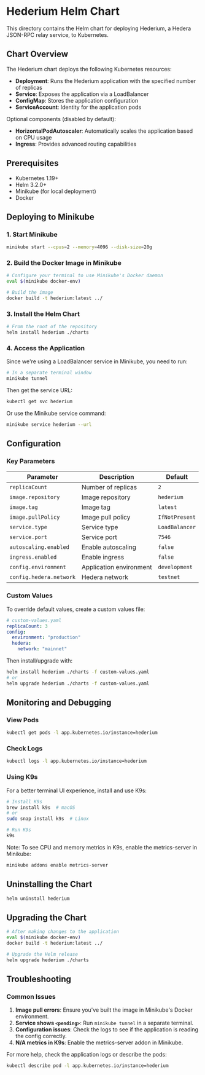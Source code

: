 # Hederium Helm Chart

This directory contains the Helm chart for deploying Hederium, a Hedera JSON-RPC relay service, to Kubernetes.

## Chart Overview

The Hederium chart deploys the following Kubernetes resources:

- **Deployment**: Runs the Hederium application with the specified number of replicas
- **Service**: Exposes the application via a LoadBalancer
- **ConfigMap**: Stores the application configuration
- **ServiceAccount**: Identity for the application pods

Optional components (disabled by default):
- **HorizontalPodAutoscaler**: Automatically scales the application based on CPU usage
- **Ingress**: Provides advanced routing capabilities

## Prerequisites

- Kubernetes 1.19+
- Helm 3.2.0+
- Minikube (for local deployment)
- Docker

## Deploying to Minikube

### 1. Start Minikube

```bash
minikube start --cpus=2 --memory=4096 --disk-size=20g
```

### 2. Build the Docker Image in Minikube

```bash
# Configure your terminal to use Minikube's Docker daemon
eval $(minikube docker-env)

# Build the image
docker build -t hederium:latest ../
```

### 3. Install the Helm Chart

```bash
# From the root of the repository
helm install hederium ./charts
```

### 4. Access the Application

Since we're using a LoadBalancer service in Minikube, you need to run:

```bash
# In a separate terminal window
minikube tunnel
```

Then get the service URL:

```bash
kubectl get svc hederium
```

Or use the Minikube service command:

```bash
minikube service hederium --url
```

## Configuration

### Key Parameters

| Parameter | Description | Default |
|-----------|-------------|---------|
| `replicaCount` | Number of replicas | `2` |
| `image.repository` | Image repository | `hederium` |
| `image.tag` | Image tag | `latest` |
| `image.pullPolicy` | Image pull policy | `IfNotPresent` |
| `service.type` | Service type | `LoadBalancer` |
| `service.port` | Service port | `7546` |
| `autoscaling.enabled` | Enable autoscaling | `false` |
| `ingress.enabled` | Enable ingress | `false` |
| `config.environment` | Application environment | `development` |
| `config.hedera.network` | Hedera network | `testnet` |

### Custom Values

To override default values, create a custom values file:

```yaml
# custom-values.yaml
replicaCount: 3
config:
  environment: "production"
  hedera:
    network: "mainnet"
```

Then install/upgrade with:

```bash
helm install hederium ./charts -f custom-values.yaml
# or
helm upgrade hederium ./charts -f custom-values.yaml
```

## Monitoring and Debugging

### View Pods

```bash
kubectl get pods -l app.kubernetes.io/instance=hederium
```

### Check Logs

```bash
kubectl logs -l app.kubernetes.io/instance=hederium
```

### Using K9s

For a better terminal UI experience, install and use K9s:

```bash
# Install K9s
brew install k9s  # macOS
# or
sudo snap install k9s  # Linux

# Run K9s
k9s
```

Note: To see CPU and memory metrics in K9s, enable the metrics-server in Minikube:

```bash
minikube addons enable metrics-server
```

## Uninstalling the Chart

```bash
helm uninstall hederium
```

## Upgrading the Chart

```bash
# After making changes to the application
eval $(minikube docker-env)
docker build -t hederium:latest ../

# Upgrade the Helm release
helm upgrade hederium ./charts
```

## Troubleshooting

### Common Issues

1. **Image pull errors**: Ensure you've built the image in Minikube's Docker environment.
2. **Service shows `<pending>`**: Run `minikube tunnel` in a separate terminal.
3. **Configuration issues**: Check the logs to see if the application is reading the config correctly.
4. **N/A metrics in K9s**: Enable the metrics-server addon in Minikube.

For more help, check the application logs or describe the pods:

```bash
kubectl describe pod -l app.kubernetes.io/instance=hederium
``` 